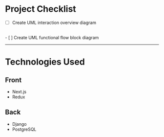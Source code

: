 # Project Checklist

- [ ] Create UML interaction overview diagram
<br>
- [ ] Create UML functional flow block diagram

----------
# Technologies Used

## Front
* Next.js
* Redux
## Back

* Django
* PostgreSQL